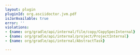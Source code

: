 ```yaml
---
layout: plugin
pluginId: org.asciidoctor.jvm.pdf
isJarAvailable: true
error: ''
violations:
- {name: org/gradle/api/internal/file/copy/CopySpecInternal}
- {name: org/gradle/api/internal/project/ProjectInternal}
- {name: org/gradle/api/internal/AbstractTask}

---
```

